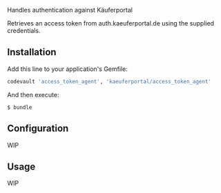 Handles authentication against Käuferportal

Retrieves an access token from auth.kaeuferportal.de using the supplied
credentials.

## Installation

Add this line to your application's Gemfile:

```ruby
codevault 'access_token_agent', 'kaeuferportal/access_token_agent'
```

And then execute:

    $ bundle

## Configuration

WIP

## Usage

WIP
